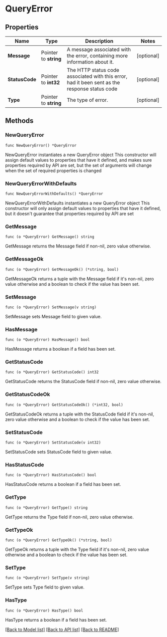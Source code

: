# QueryError

## Properties

Name | Type | Description | Notes
------------ | ------------- | ------------- | -------------
**Message** | Pointer to **string** | A message associated with the error, containing more information about it. | [optional] 
**StatusCode** | Pointer to **int32** | The HTTP status code associated with this error, had it been sent as the response status code | [optional] 
**Type** | Pointer to **string** | The type of error. | [optional] 

## Methods

### NewQueryError

`func NewQueryError() *QueryError`

NewQueryError instantiates a new QueryError object
This constructor will assign default values to properties that have it defined,
and makes sure properties required by API are set, but the set of arguments
will change when the set of required properties is changed

### NewQueryErrorWithDefaults

`func NewQueryErrorWithDefaults() *QueryError`

NewQueryErrorWithDefaults instantiates a new QueryError object
This constructor will only assign default values to properties that have it defined,
but it doesn't guarantee that properties required by API are set

### GetMessage

`func (o *QueryError) GetMessage() string`

GetMessage returns the Message field if non-nil, zero value otherwise.

### GetMessageOk

`func (o *QueryError) GetMessageOk() (*string, bool)`

GetMessageOk returns a tuple with the Message field if it's non-nil, zero value otherwise
and a boolean to check if the value has been set.

### SetMessage

`func (o *QueryError) SetMessage(v string)`

SetMessage sets Message field to given value.

### HasMessage

`func (o *QueryError) HasMessage() bool`

HasMessage returns a boolean if a field has been set.

### GetStatusCode

`func (o *QueryError) GetStatusCode() int32`

GetStatusCode returns the StatusCode field if non-nil, zero value otherwise.

### GetStatusCodeOk

`func (o *QueryError) GetStatusCodeOk() (*int32, bool)`

GetStatusCodeOk returns a tuple with the StatusCode field if it's non-nil, zero value otherwise
and a boolean to check if the value has been set.

### SetStatusCode

`func (o *QueryError) SetStatusCode(v int32)`

SetStatusCode sets StatusCode field to given value.

### HasStatusCode

`func (o *QueryError) HasStatusCode() bool`

HasStatusCode returns a boolean if a field has been set.

### GetType

`func (o *QueryError) GetType() string`

GetType returns the Type field if non-nil, zero value otherwise.

### GetTypeOk

`func (o *QueryError) GetTypeOk() (*string, bool)`

GetTypeOk returns a tuple with the Type field if it's non-nil, zero value otherwise
and a boolean to check if the value has been set.

### SetType

`func (o *QueryError) SetType(v string)`

SetType sets Type field to given value.

### HasType

`func (o *QueryError) HasType() bool`

HasType returns a boolean if a field has been set.


[[Back to Model list]](../README.md#documentation-for-models) [[Back to API list]](../README.md#documentation-for-api-endpoints) [[Back to README]](../README.md)


